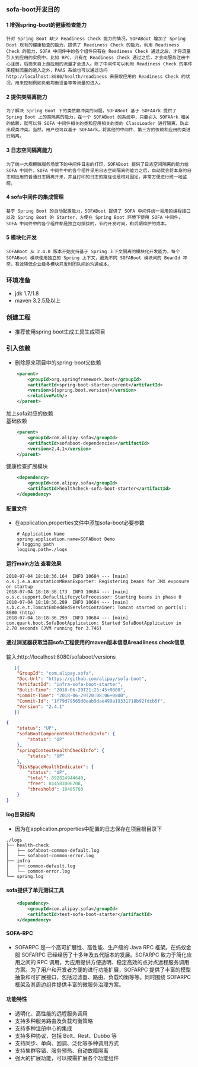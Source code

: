 ### sofa-boot开发目的
#### 1 增强spring-boot的健康检查能力
    针对 Spring Boot 缺少 Readiness Check 能力的情况，SOFABoot 增加了 Spring Boot 现有的健康检查的能力，提供了 Readiness Check 的能力。利用 Readiness Check 的能力，SOFA 中间件中的各个组件只有在 Readiness Check 通过之后，才将流量引入到应用的实例中，比如 RPC，只有在 Readiness Check 通过之后，才会向服务注册中心注册，后面来自上游应用的流量才会进入。除了中间件可以利用 Readiness Check 的事件来控制流量的进入之外，PAAS 系统也可以通过访问 http://localhost:8080/health/readiness 来获取应用的 Readiness Check 的状况，用来控制例如负载均衡设备等等流量的进入。
#### 2 提供类隔离能力   
    为了解决 Spring Boot 下的类依赖冲突的问题，SOFABoot 基于 SOFAArk 提供了 Spring Boot 上的类隔离的能力，在一个 SOFABoot 的系统中，只要引入 SOFAArk 相关的依赖，就可以将 SOFA 中间件相关的类和应用相关的类的 ClassLoader 进行隔离，防止出现类冲突。当然，用户也可以基于 SOFAArk，将其他的中间件、第三方的依赖和应用的类进行隔离。
#### 3 日志空间隔离能力
    为了统一大规模微服务场景下的中间件日志的打印，SOFABoot 提供了日志空间隔离的能力给 SOFA 中间件，SOFA 中间件中的各个组件采用日志空间隔离的能力之后，自动就会将本身的日志和应用的普通日志隔离开来，并且打印的日志的路径也是相对固定，非常方便进行统一地监控。    
#### 4 sofa中间件的集成管理
    基于 Spring Boot 的自动配置能力，SOFABoot 提供了 SOFA 中间件统一易用的编程接口以及 Spring Boot 的 Starter，方便在 Spring Boot 环境下使用 SOFA 中间件，SOFA 中间件中的各个组件都是独立可插拔的，节约开发时间，和后期维护的成本。
#### 5 模块化开发
    SOFABoot 从 2.4.0 版本开始支持基于 Spring 上下文隔离的模块化开发能力，每个 SOFABoot 模块使用独立的 Spring 上下文，避免不同 SOFABoot 模块间的 BeanId 冲突，有效降低企业级多模块开发时团队间的沟通成本。
      
### 环境准备
- jdk 1.7/1.8
- maven 3.2.5及以上

### 创建工程
- 推荐使用spring boot生成工具生成项目

### 引入依赖
- 删除原来项目中的spring-boot父依赖
```xml
    <parent>
        <groupId>org.springframework.boot</groupId>
        <artifactId>spring-boot-starter-parent</artifactId>
        <version>${spring.boot.version}</version>
        <relativePath/> 
    </parent>
```
加上sofa对应的依赖<br>
基础依赖
```xml
    <parent>
        <groupId>com.alipay.sofa</groupId>
        <artifactId>sofaboot-dependencies</artifactId>
        <version>2.4.1</version>
    </parent>  
```    
健康检查扩展模块 
````xml
    <dependency>
        <groupId>com.alipay.sofa</groupId>
        <artifactId>healthcheck-sofa-boot-starter</artifactId>
    </dependency>
````

#### 配置文件
- 在application.properties文件中添加sofa-boot必要参数
````
    # Application Name
    spring.application.name=SOFABoot Demo
    # logging path
    logging.path=./logs
````
#### 运行main方法 查看效果
````
2018-07-04 18:18:36.164  INFO 10684 --- [main] o.s.j.e.a.AnnotationMBeanExporter: Registering beans for JMX exposure on startup
2018-07-04 18:18:36.173  INFO 10684 --- [main] o.s.c.support.DefaultLifecycleProcessor: Starting beans in phase 0
2018-07-04 18:18:36.289  INFO 10684 --- [main] s.b.c.e.t.TomcatEmbeddedServletContainer: Tomcat started on port(s): 8080 (http)
2018-07-04 18:18:36.293  INFO 10684 --- [main] com.quark.boot.SofaBootApplication: Started SofaBootApplication in 2.78 seconds (JVM running for 3.746)
````
#### 通过浏览器获取当前sofa工程使用的maven版本信息&readliness check信息
输入:http://localhost:8080/sofaboot/versions<br>
````json
   [{
   	"GroupId": "com.alipay.sofa",
   	"Doc-Url": "https://github.com/alipay/sofa-boot",
   	"ArtifactId": "infra-sofa-boot-starter",
   	"Bulit-Time": "2018-06-29T21:25:45+0800",
   	"Commit-Time": "2018-06-29T20:08:06+0800",
   	"Commit-Id": "1f79d79565d0eab9dae499a19331718b92fdcb5f",
   	"Version": "2.4.1"
   }]
````
````json
{
	"status": "UP",
	"sofaBootComponentHealthCheckInfo": {
		"status": "UP"
	},
	"springContextHealthCheckInfo": {
		"status": "UP"
	},
	"DiskSpaceHealthIndicator": {
		"status": "UP",
		"total": 892824944640,
		"free": 844583006208,
		"threshold": 10485760
	}
}
````
#### log目录结构
- 因为在application.properties中配置的日志保存在项目根目录下
````
./logs
├── health-check
│   ├── sofaboot-common-default.log
│   └── sofaboot-common-error.log
├── infra
│   ├── common-default.log
│   └── common-error.log
└── spring.log
````    
#### sofa提供了单元测试工具
````xml
    <dependency>
        <groupId>com.alipay.sofa</groupId>
        <artifactId>test-sofa-boot-starter</artifactId>
    </dependency>
````

#### SOFA-RPC
- SOFARPC 是一个高可扩展性、高性能、生产级的 Java RPC 框架。在蚂蚁金服 SOFARPC 已经经历了十多年及五代版本的发展。SOFARPC 致力于简化应用之间的 RPC 调用，为应用提供方便透明、稳定高效的点对点远程服务调用方案。为了用户和开发者方便的进行功能扩展，SOFARPC 提供了丰富的模型抽象和可扩展接口，包括过滤器、路由、负载均衡等等。同时围绕 SOFARPC 框架及其周边组件提供丰富的微服务治理方案。

#### 功能特性
-  透明化、高性能的远程服务调用
-  支持多种服务路由及负载均衡策略
-  支持多种注册中心的集成
-  支持多种协议，包括 Bolt、Rest、Dubbo 等
-  支持同步、单向、回调、泛化等多种调用方式
-  支持集群容错、服务预热、自动故障隔离
-  强大的扩展功能，可以按需扩展各个功能组件
